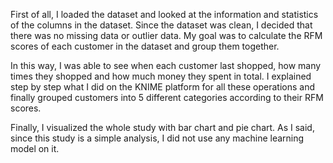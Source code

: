 First of all, I loaded the dataset and looked at the information and statistics of the columns in the dataset. Since the dataset was clean, I decided that there was no missing data or outlier data. My goal was to calculate the RFM scores of each customer in the dataset and group them together. 

In this way, I was able to see when each customer last shopped, how many times they shopped and how much money they spent in total. I explained step by step what I did on the KNIME platform for all these operations and finally grouped customers into 5 different categories according to their RFM scores. 

Finally, I visualized the whole study with bar chart and pie chart. As I said, since this study is a simple analysis, I did not use any machine learning model on it.
